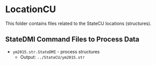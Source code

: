 # LocationCU #

This folder contains files related to the StateCU locations (structures).

## StateDMI Command Files to Process Data ##

* `ym2015.str.StateDMI` - process structures
	+ Output: `../StateCU/ym2015.str`
